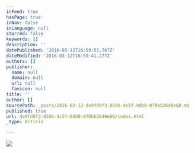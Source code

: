 ```yaml
---
inFeed: true
hasPage: true
inNav: false
inLanguage: null
starred: false
keywords: []
description: ''
datePublished: '2016-03-12T16:59:51.767Z'
dateModified: '2016-03-12T16:59:41.277Z'
authors: []
publisher:
  name: null
  domain: null
  url: null
  favicon: null
title: ''
author: []
sourcePath: _posts/2016-03-12-de9fd9f3-83d6-4c5f-9db0-070bb2640e68.md
published: true
url: de9fd9f3-83d6-4c5f-9db0-070bb2640e68/index.html
_type: Article

---
```

![](https://the-grid-user-content.s3-us-west-2.amazonaws.com/5d011a69-8669-427b-b0d5-ab3e6c67dd98.jpg)
